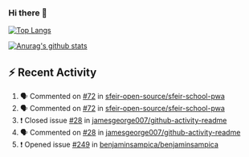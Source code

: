 ### Hi there 👋

[![Top Langs](https://github-readme-stats.vercel.app/api/top-langs/?username=SetiZ&theme=graywhite&layout=compact)](https://github.com/anuraghazra/github-readme-stats)

[![Anurag's github stats](https://github-readme-stats.vercel.app/api?username=SetiZ&theme=graywhite&show_icons=true)](https://github.com/anuraghazra/github-readme-stats)

## :zap: Recent Activity	

<!--START_SECTION:activity-->
1. 🗣 Commented on [#72](https://github.com/sfeir-open-source/sfeir-school-pwa/issues/72) in [sfeir-open-source/sfeir-school-pwa](https://github.com/sfeir-open-source/sfeir-school-pwa)
2. 🗣 Commented on [#72](https://github.com/sfeir-open-source/sfeir-school-pwa/issues/72) in [sfeir-open-source/sfeir-school-pwa](https://github.com/sfeir-open-source/sfeir-school-pwa)
3. ❗️ Closed issue [#28](https://github.com/jamesgeorge007/github-activity-readme/issues/28) in [jamesgeorge007/github-activity-readme](https://github.com/jamesgeorge007/github-activity-readme)
4. 🗣 Commented on [#28](https://github.com/jamesgeorge007/github-activity-readme/issues/28) in [jamesgeorge007/github-activity-readme](https://github.com/jamesgeorge007/github-activity-readme)
5. ❗️ Opened issue [#249](https://github.com/benjaminsampica/benjaminsampica/issues/249) in [benjaminsampica/benjaminsampica](https://github.com/benjaminsampica/benjaminsampica)
<!--END_SECTION:activity-->

<!--
**SetiZ/SetiZ** is a ✨ _special_ ✨ repository because its `README.md` (this file) appears on your GitHub profile.

Here are some ideas to get you started:

- 🔭 I’m currently working on ...
- 🌱 I’m currently learning ...
- 👯 I’m looking to collaborate on ...
- 🤔 I’m looking for help with ...
- 💬 Ask me about ...
- 📫 How to reach me: ...
- 😄 Pronouns: ...
- ⚡ Fun fact: ...
-->
